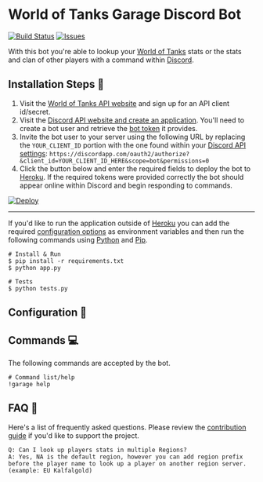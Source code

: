 # World of Tanks Garage Discord Bot

[![Build Status](https://travis-ci.org/chasinggreg/wot-garage-bot.svg?branch=master)](https://travis-ci.org/chasinggreg/wot-garage-bot) [![Issues](https://img.shields.io/github/issues/chasinggreg/wot-garage-bot.svg)](https://github.com/chasinggreg/wot-garage-bot/issues)

With this bot you're able to lookup your [World of Tanks](http://worldoftanks.com/) stats or the stats and clan of other players with a command within [Discord](https://discordapp.com/).

## Installation Steps :minidisc: 

1. Visit the [World of Tanks API website](https://developers.wargaming.net/applications/) and sign up for an API client id/secret.
2. Visit the [Discord API website and create an application](https://discordapp.com/developers/applications/). You'll need to create a bot user and retrieve the [bot token](https://discordapp.com/developers/docs/intro#bots-and-apps) it provides.
3. Invite the bot user to your server using the following URL by replacing the `YOUR_CLIENT_ID` portion with the one found within your [Discord API settings](https://discordapp.com/developers/applications/): `https://discordapp.com/oauth2/authorize?&client_id=YOUR_CLIENT_ID_HERE&scope=bot&permissions=0`
4. Click the button below and enter the required fields to deploy the bot to [Heroku](http://heroku.com). If the required tokens were provided correctly the bot should appear online within Discord and begin responding to commands. 

[![Deploy](https://www.herokucdn.com/deploy/button.svg)](https://heroku.com/deploy?template=https://github.com/chasinggreg/wot-garage-bot/master)

---

If you'd like to run the application outside of [Heroku](http://heroku.com) you can add the required [configuration options](#configuration-file_folder) as environment variables and then run the following commands using [Python](https://www.python.org/) and [Pip](https://pypi.org/project/pip/).

```
# Install & Run
$ pip install -r requirements.txt
$ python app.py

# Tests
$ python tests.py
```

## Configuration :file_folder: 


## Commands :computer: 
The following commands are accepted by the bot.

```
# Command list/help
!garage help
```

## FAQ :speech_balloon: 
Here's a list of frequently asked questions. Please review the [contribution guide](.github/ISSUE_TEMPLATE/CONTRIBUTING.md) if you'd like to support the project.
```
Q: Can I look up players stats in multiple Regions?
A: Yes, NA is the default region, however you can add region prefix before the player name to look up a player on another region server. (example: EU Kalfalgold)
```
